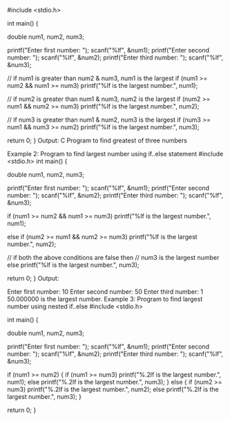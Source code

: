 #include <stdio.h>

int main() {

  double num1, num2, num3;

  printf("Enter first number: ");
  scanf("%lf", &num1);
  printf("Enter second number: ");
  scanf("%lf", &num2);
  printf("Enter third number: ");
  scanf("%lf", &num3);

  // if num1 is greater than num2 & num3, num1 is the largest
  if (num1 >= num2 && num1 >= num3)
    printf("%lf is the largest number.", num1);

  // if num2 is greater than num1 & num3, num2 is the largest
  if (num2 >= num1 && num2 >= num3)
    printf("%lf is the largest number.", num2);

  // if num3 is greater than num1 & num2, num3 is the largest
  if (num3 >= num1 && num3 >= num2)
    printf("%lf is the largest number.", num3);

  return 0;
}
Output:
C Program to find greatest of three numbers

Example 2: Program to find largest number using if..else statement
#include <stdio.h>
int main() {

  double num1, num2, num3;

  printf("Enter first number: ");
  scanf("%lf", &num1);
  printf("Enter second number: ");
  scanf("%lf", &num2);
  printf("Enter third number: ");
  scanf("%lf", &num3);

  if (num1 >= num2 && num1 >= num3)
    printf("%lf is the largest number.", num1);

  else if (num2 >= num1 && num2 >= num3)
    printf("%lf is the largest number.", num2);

  // if both the above conditions are false then
  // num3 is the largest number
  else
    printf("%lf is the largest number.", num3);

  return 0;
}
Output:

Enter first number: 10
Enter second number: 50
Enter third number: 1
50.000000 is the largest number.
Example 3: Program to find largest number using nested if..else
#include <stdio.h>

int main() {

  double num1, num2, num3;

  printf("Enter first number: ");
  scanf("%lf", &num1);
  printf("Enter second number: ");
  scanf("%lf", &num2);
  printf("Enter third number: ");
  scanf("%lf", &num3);

  if (num1 >= num2) {
    if (num1 >= num3)
      printf("%.2lf is the largest number.", num1);
    else
      printf("%.2lf is the largest number.", num3);
  }
  else {
    if (num2 >= num3)
      printf("%.2lf is the largest number.", num2);
    else
      printf("%.2lf is the largest number.", num3);
  }

  return 0;
}

